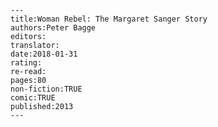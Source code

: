
    ---
    title:Woman Rebel: The Margaret Sanger Story
    authors:Peter Bagge
    editors:
    translator:
    date:2018-01-31
    rating:
    re-read:
    pages:80
    non-fiction:TRUE
    comic:TRUE
    published:2013
    ---

    